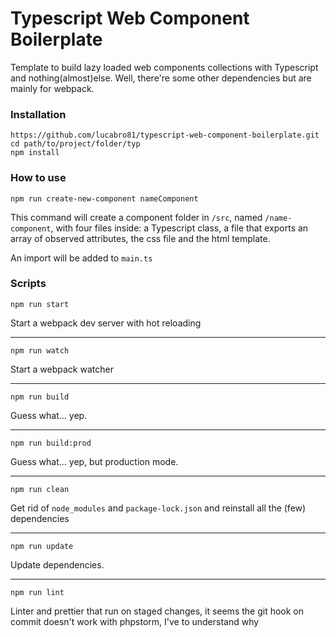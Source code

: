 # Typescript Web Component Boilerplate

Template to build lazy loaded web components collections with Typescript and nothing(almost)else. Well, there're some other dependencies but are mainly for webpack.

### Installation

```
https://github.com/lucabro81/typescript-web-component-boilerplate.git
cd path/to/project/folder/typ
npm install
```

### How to use

```
npm run create-new-component nameComponent
```
This command will create a component folder in ```/src```, named ```/name-component```, with four files inside: a Typescript class, a file that exports an array of observed attributes, the css file and the html template.

An import will be added to ```main.ts```

### Scripts

```
npm run start
```
Start a webpack dev server with hot reloading

---

```
npm run watch
```
Start a webpack watcher

---

```
npm run build
```
Guess what... yep.

---

```
npm run build:prod
```
Guess what... yep, but production mode.

---

```
npm run clean
```
Get rid of ```node_modules``` and ```package-lock.json``` and reinstall all the (few) dependencies

---

```
npm run update
```
Update dependencies.

---

```
npm run lint
```
Linter and prettier that run on staged changes, it seems the git hook on commit doesn't work with phpstorm, I've to understand why
